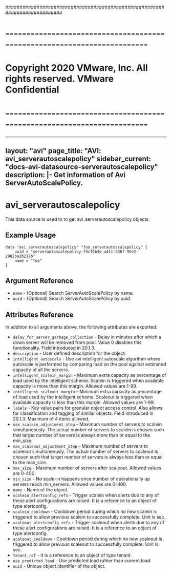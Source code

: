 ############################################################################
# ------------------------------------------------------------------------
# Copyright 2020 VMware, Inc.  All rights reserved. VMware Confidential
# ------------------------------------------------------------------------
###

---
layout: "avi"
page_title: "AVI: avi_serverautoscalepolicy"
sidebar_current: "docs-avi-datasource-serverautoscalepolicy"
description: |-
  Get information of Avi ServerAutoScalePolicy.
---

# avi_serverautoscalepolicy

This data source is used to to get avi_serverautoscalepolicy objects.

## Example Usage

```hcl
data "avi_serverautoscalepolicy" "foo_serverautoscalepolicy" {
    uuid = "serverautoscalepolicy-f9cf6b3e-a411-436f-95e2-2982ba2b217b"
    name = "foo"
}
```

## Argument Reference

* `name` - (Optional) Search ServerAutoScalePolicy by name.
* `uuid` - (Optional) Search ServerAutoScalePolicy by uuid.

## Attributes Reference

In addition to all arguments above, the following attributes are exported:

* `delay_for_server_garbage_collection` - Delay in minutes after which a down server will be removed from pool. Value 0 disables this functionality. Field introduced in 20.1.3.
* `description` - User defined description for the object.
* `intelligent_autoscale` - Use avi intelligent autoscale algorithm where autoscale is performed by comparing load on the pool against estimated capacity of all the servers.
* `intelligent_scalein_margin` - Maximum extra capacity as percentage of load used by the intelligent scheme. Scalein is triggered when available capacity is more than this margin. Allowed values are 1-99.
* `intelligent_scaleout_margin` - Minimum extra capacity as percentage of load used by the intelligent scheme. Scaleout is triggered when available capacity is less than this margin. Allowed values are 1-99.
* `labels` - Key value pairs for granular object access control. Also allows for classification and tagging of similar objects. Field introduced in 20.1.3. Maximum of 4 items allowed.
* `max_scalein_adjustment_step` - Maximum number of servers to scalein simultaneously. The actual number of servers to scalein is chosen such that target number of servers is always more than or equal to the min_size.
* `max_scaleout_adjustment_step` - Maximum number of servers to scaleout simultaneously. The actual number of servers to scaleout is chosen such that target number of servers is always less than or equal to the max_size.
* `max_size` - Maximum number of servers after scaleout. Allowed values are 0-400.
* `min_size` - No scale-in happens once number of operationally up servers reach min_servers. Allowed values are 0-400.
* `name` - Name of the object.
* `scalein_alertconfig_refs` - Trigger scalein when alerts due to any of these alert configurations are raised. It is a reference to an object of type alertconfig.
* `scalein_cooldown` - Cooldown period during which no new scalein is triggered to allow previous scalein to successfully complete. Unit is sec.
* `scaleout_alertconfig_refs` - Trigger scaleout when alerts due to any of these alert configurations are raised. It is a reference to an object of type alertconfig.
* `scaleout_cooldown` - Cooldown period during which no new scaleout is triggered to allow previous scaleout to successfully complete. Unit is sec.
* `tenant_ref` - It is a reference to an object of type tenant.
* `use_predicted_load` - Use predicted load rather than current load.
* `uuid` - Unique object identifier of the object.

